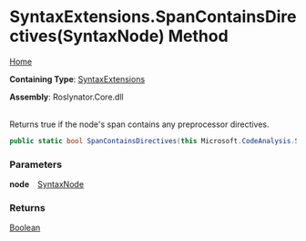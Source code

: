 # SyntaxExtensions\.SpanContainsDirectives\(SyntaxNode\) Method

[Home](../../../README.md)

**Containing Type**: [SyntaxExtensions](../README.md)

**Assembly**: Roslynator\.Core\.dll

\
Returns true if the node's span contains any preprocessor directives\.

```csharp
public static bool SpanContainsDirectives(this Microsoft.CodeAnalysis.SyntaxNode node)
```

### Parameters

**node** &ensp; [SyntaxNode](https://docs.microsoft.com/en-us/dotnet/api/microsoft.codeanalysis.syntaxnode)

### Returns

[Boolean](https://docs.microsoft.com/en-us/dotnet/api/system.boolean)

